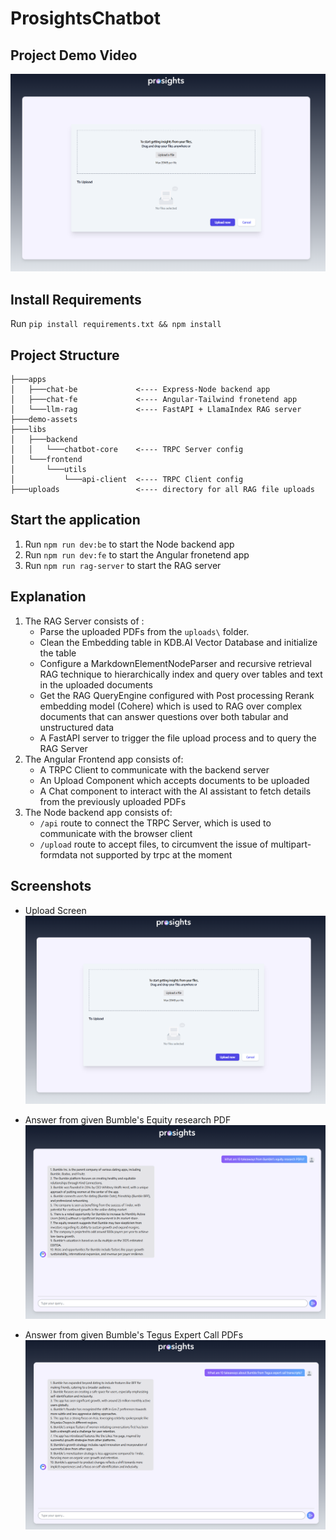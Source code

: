 # ProsightsChatbot

## Project Demo Video
[![Watch the video](https://raw.githubusercontent.com/Kingpin-27/prosights-chatbot/main/demo-assets/Project%20Thumbnail.png)](https://raw.githubusercontent.com/Kingpin-27/prosights-chatbot/main/demo-assets/Project%20Demo.mp4)

## Install Requirements
Run `pip install requirements.txt && npm install`

## Project Structure

```
├───apps
│   ├───chat-be             <---- Express-Node backend app
│   ├───chat-fe             <---- Angular-Tailwind fronetend app
│   └───llm-rag             <---- FastAPI + LlamaIndex RAG server
├───demo-assets
├───libs
│   ├───backend
│   │   └───chatbot-core    <---- TRPC Server config
│   └───frontend
│       └───utils
│           └───api-client  <---- TRPC Client config
├───uploads                 <---- directory for all RAG file uploads
```

## Start the application

1. Run `npm run dev:be` to start the Node backend app
2. Run `npm run dev:fe` to start the Angular fronetend app
3. Run `npm run rag-server` to start the RAG server

## Explanation

1. The RAG Server consists of :
    - Parse the uploaded PDFs from the `uploads\` folder. 
    - Clean the Embedding table in KDB.AI Vector Database and initialize the table
    - Configure a MarkdownElementNodeParser and recursive retrieval RAG technique to hierarchically index and query over tables and text in the uploaded documents
    - Get the RAG QueryEngine configured with Post processing Rerank embedding model (Cohere) which is used to RAG over complex documents that can answer questions over both tabular and unstructured data 
    - A FastAPI server to trigger the file upload process and to query the RAG Server
2. The Angular Frontend app consists of:
    - A TRPC Client to communicate with the backend server
    - An Upload Component which accepts documents to be uploaded
    - A Chat component to interact with the AI assistant to fetch details from the previously uploaded PDFs
3. The Node backend app consists of:
    - `/api` route to connect the TRPC Server, which is used to communicate with the browser client
    - `/upload` route to accept files, to circumvent the issue of multipart-formdata not supported by trpc at the moment  

## Screenshots

- Upload Screen
![Screenshot-1](https://raw.githubusercontent.com/Kingpin-27/prosights-chatbot/main/demo-assets/Project%20Thumbnail.png)

- Answer from given Bumble's Equity research PDF
![Screenshot-2](https://raw.githubusercontent.com/Kingpin-27/prosights-chatbot/main/demo-assets/Equity%20research%20PDFs%20convo.png)

- Answer from given Bumble's Tegus Expert Call PDFs
![Screenshot-3](https://raw.githubusercontent.com/Kingpin-27/prosights-chatbot/main/demo-assets/Tegus%20Call%20transcript%20convo.png)